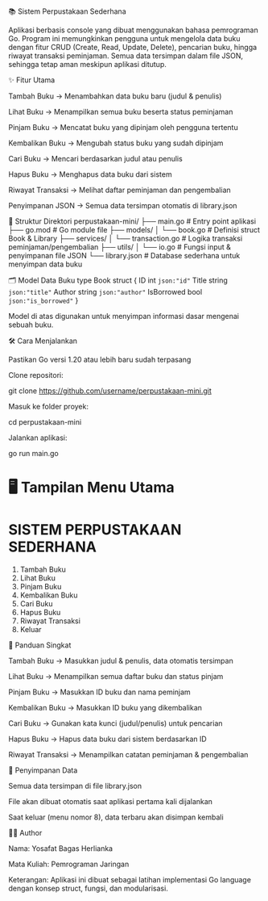 📚 Sistem Perpustakaan Sederhana

Aplikasi berbasis console yang dibuat menggunakan bahasa pemrograman Go.
Program ini memungkinkan pengguna untuk mengelola data buku dengan fitur CRUD (Create, Read, Update, Delete), pencarian buku, hingga riwayat transaksi peminjaman.
Semua data tersimpan dalam file JSON, sehingga tetap aman meskipun aplikasi ditutup.

✨ Fitur Utama

Tambah Buku → Menambahkan data buku baru (judul & penulis)

Lihat Buku → Menampilkan semua buku beserta status peminjaman

Pinjam Buku → Mencatat buku yang dipinjam oleh pengguna tertentu

Kembalikan Buku → Mengubah status buku yang sudah dipinjam

Cari Buku → Mencari berdasarkan judul atau penulis

Hapus Buku → Menghapus data buku dari sistem

Riwayat Transaksi → Melihat daftar peminjaman dan pengembalian

Penyimpanan JSON → Semua data tersimpan otomatis di library.json

📂 Struktur Direktori
perpustakaan-mini/
├── main.go              # Entry point aplikasi
├── go.mod               # Go module file
├── models/
│   └── book.go          # Definisi struct Book & Library
├── services/
│   └── transaction.go   # Logika transaksi peminjaman/pengembalian
├── utils/
│   └── io.go            # Fungsi input & penyimpanan file JSON
└── library.json         # Database sederhana untuk menyimpan data buku

🗂️ Model Data Buku
type Book struct {
    ID         int    `json:"id"`
    Title      string `json:"title"`
    Author     string `json:"author"`
    IsBorrowed bool   `json:"is_borrowed"`
}


Model di atas digunakan untuk menyimpan informasi dasar mengenai sebuah buku.

🛠️ Cara Menjalankan

Pastikan Go versi 1.20 atau lebih baru sudah terpasang

Clone repositori:

git clone https://github.com/username/perpustakaan-mini.git


Masuk ke folder proyek:

cd perpustakaan-mini


Jalankan aplikasi:

go run main.go

🖥️ Tampilan Menu Utama
================================
  SISTEM PERPUSTAKAAN SEDERHANA
================================
1. Tambah Buku
2. Lihat Buku
3. Pinjam Buku
4. Kembalikan Buku
5. Cari Buku
6. Hapus Buku
7. Riwayat Transaksi
8. Keluar

📖 Panduan Singkat

Tambah Buku → Masukkan judul & penulis, data otomatis tersimpan

Lihat Buku → Menampilkan semua daftar buku dan status pinjam

Pinjam Buku → Masukkan ID buku dan nama peminjam

Kembalikan Buku → Masukkan ID buku yang dikembalikan

Cari Buku → Gunakan kata kunci (judul/penulis) untuk pencarian

Hapus Buku → Hapus data buku dari sistem berdasarkan ID

Riwayat Transaksi → Menampilkan catatan peminjaman & pengembalian

💾 Penyimpanan Data

Semua data tersimpan di file library.json

File akan dibuat otomatis saat aplikasi pertama kali dijalankan

Saat keluar (menu nomor 8), data terbaru akan disimpan kembali

👨‍💻 Author

Nama: Yosafat Bagas Herlianka

Mata Kuliah: Pemrograman Jaringan

Keterangan: Aplikasi ini dibuat sebagai latihan implementasi Go language dengan konsep struct, fungsi, dan modularisasi.
